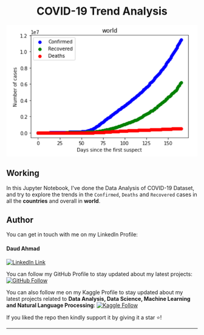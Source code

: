 <h1 align="center">COVID-19 Trend Analysis</h1>
<a href="#">
  <div align="center">
    <img src="images/World_trend.png" width='800'/>
  </div>
</a>

## Working
In this Jupyter Notebook, I've done the Data Analysis of COVID-19 Dataset, and try to explore the trends in the `Confirmed`, `Deaths` and `Recovered` cases in all the **countries** and overall in **world**.

## Author
You can get in touch with me on my LinkedIn Profile:

#### Daud Ahmad
[![LinkedIn Link](https://img.shields.io/badge/Connect-daudahmad0303-blue.svg?logo=linkedin&longCache=true&style=social&label=Connect
)](https://www.linkedin.com/in/daudahmad0303)

You can follow my GitHub Profile to stay updated about my latest projects: [![GitHub Follow](https://img.shields.io/badge/Connect-daudahmad0303-blue.svg?logo=Github&longCache=true&style=social&label=Follow)](https://github.com/daudahmad0303)

You can also follow me on my Kaggle Profile to stay updated about my latest projects related to **Data Analysis, Data Science, Machine Learning and Natural Language Processing**: [![Kaggle Follow](https://img.shields.io/badge/Connect-daudahmad0303-blue.svg?logo=Kaggle&longCache=true&style=social&label=Follow)](https://kaggle.com/daudahmad0303)

If you liked the repo then kindly support it by giving it a star ⭐!

---
